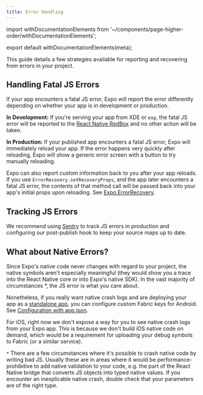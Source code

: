 ```yaml
---
title: Error Handling
---
```


import withDocumentationElements from '~/components/page-higher-order/withDocumentationElements';

export default withDocumentationElements(meta);

This guide details a few strategies available for reporting and recovering from errors in your project.

## Handling Fatal JS Errors

If your app encounters a fatal JS error, Expo will report the error differently depending on whether your app is in development or production.

**In Development:** If you're serving your app from XDE or `exp`, the fatal JS error will be reported to the [React Native RedBox](https://facebook.github.io/react-native/docs/debugging.html#in-app-errors-and-warnings) and no other action will be taken.

**In Production:** If your published app encounters a fatal JS error, Expo will immediately reload your app. If the error happens very quickly after reloading, Expo will show a generic error screen with a button to try manually reloading.

Expo can also report custom information back to you after your app reloads. If you use `ErrorRecovery.setRecoveryProps`, and the app later encounters a fatal JS error, the contents of that method call will be passed back into your app's initial props upon reloading. See [Expo.ErrorRecovery](../../sdk/error-recovery/).

## Tracking JS Errors

We recommend using [Sentry](../../guides/using-sentry) to track JS errors in production and configuring our post-publish hook to keep your source maps up to date.

## What about Native Errors?

Since Expo's native code never changes with regard to your project, the native symbols aren't especially meaningful (they would show you a trace into the React Native core or into Expo's native SDK). In the vast majority of circumstances *, the JS error is what you care about.

Nonetheless, if you really want native crash logs and are deploying your app as a [standalone app](../../distribution/building-standalone-apps/), you can configure custom Fabric keys for Android. See [Configuration with app.json](../../workflow/configuration/).

For iOS, right now we don't expose a way for you to see native crash logs from your Expo app. This is because we don't build iOS native code on demand, which would be a requirement for uploading your debug symbols to Fabric (or a similar service).

`*` There are a few circumstances where it's possible to crash native code by writing bad JS. Usually these are in areas where it would be performance-prohibitive to add native validation to your code, e.g. the part of the React Native bridge that converts JS objects into typed native values. If you encounter an inexplicable native crash, double check that your parameters are of the right type.